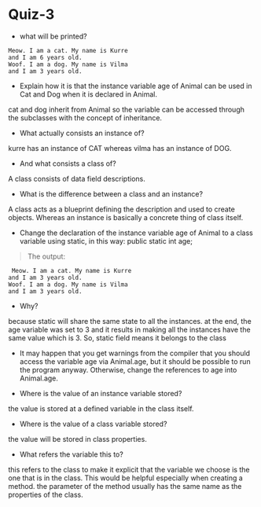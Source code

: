 # Quiz-3

- what will be printed?
```
Meow. I am a cat. My name is Kurre
and I am 6 years old.
Woof. I am a dog. My name is Vilma
and I am 3 years old.
```

- Explain how it is that the instance variable age of Animal can be used in Cat and Dog when it is declared in Animal.

cat and dog inherit from Animal so the variable can be accessed through the subclasses with the concept of inheritance.

- What actually consists an instance of?

kurre has an instance of CAT whereas vilma has an instance of DOG.

- And what consists a class of?

A class consists of data field descriptions.

- What is the difference between a class and an instance?

A class acts as a blueprint defining the description and used to create objects. Whereas an instance is basically a concrete thing of class itself.

- Change the declaration of the instance variable age of Animal to a class variable using static, in this way:
public static int age;

> The output:
```
 Meow. I am a cat. My name is Kurre
and I am 3 years old.
Woof. I am a dog. My name is Vilma
and I am 3 years old.
```
- Why? 

because static will share the same state to all the instances. at the end, the age variable was set to 3 and it results in making all the instances have the same value which is 3. So, static field means it belongs to the class

-  It may happen that you get warnings from the compiler that you should access the variable age via Animal.age, but it should be possible to run the program anyway. Otherwise, change the references to age into Animal.age.

- Where is the value of an instance variable stored?

the value is stored at a defined variable in the class itself.

- Where is the value of a class variable stored?

the value will be stored in class properties.

- What refers the variable this to?

this refers to the class to make it explicit that the variable we choose is the one that is in the class. This would be helpful especially when creating a method. the parameter of the method usually has the same name as the properties of the class.



